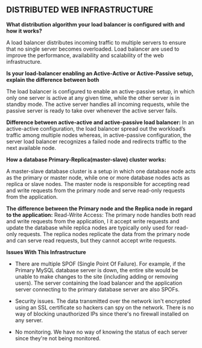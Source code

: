 ## DISTRIBUTED WEB INFRASTRUCTURE

**What distribution algorithm your load balancer is configured with and how it works?**

 A load balancer distributes incoming traffic to multiple servers to ensure that no single server becomes overloaded. Load balancer are used to improve the performance, availability and scalability of the web infrastructure.

**Is your load-balancer enabling an Active-Active or Active-Passive setup, explain the difference between both**

The load balancer is configured to enable an active-passive setup, in which only one server is active at any given time, while the other server is in standby mode. The active server handles all incoming requests, while the passive server is ready to take over whenever the active server fails.

**Difference between active-active and active-passive load balancer:**
In an active-active configuration, the load balancer spread out the workload’s traffic among multiple nodes whereas, in active-passive configuration, the server load balancer recognizes a failed node and redirects traffic to the next available node.

**How a database Primary-Replica(master-slave) cluster works:**

A master-slave database cluster is a setup in which one database node acts as the primary or master node, while one or more database nodes acts as replica or slave nodes. The master node is responsible for accepting read and write requests from the primary node and serve read-only requests from the application.

**The difference between the Primary node and the Replica node in regard to the application:**
Read-Write Access: The primary node handles both read and write requests from the application, I it accept write requests and update the database while replica nodes are typically only used for read-only requests. The replica nodes replicate the data from the primary node and can serve read requests, but they cannot accept write requests.

**Issues With This Infrastructure**

- There are multiple SPOF (Single Point Of Failure). For example, if the Primary MySQL database server is down, the entire site would be unable to make changes to the site (including adding or removing users). The server containing the load balancer and the application server connecting to the primary database server are also SPOFs.

- Security issues. The data transmitted over the network isn't encrypted using an SSL certificate so hackers can spy on the network. 
  There is no way of blocking unauthorized IPs since there's no firewall installed on any server.

- No monitoring. We have no way of knowing the status of each server since they're not being monitored.
